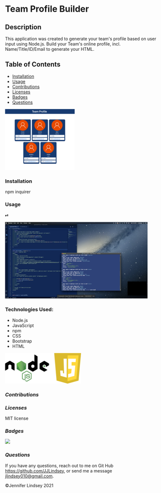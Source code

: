 # Team Profile Builder

## **Description**
This application was created to generate your team's profile based on user input using Node.js. Build your Team's online profile, incl. Name/Title/ID/Email  to generate your HTML.

## **Table of Contents**
* [Installation](#installation)
* [Usage](#usage)
* [Contributions](#contributions)
* [Licenses](#licenses)
* [Badges](#Badges)
* [Questions](#questions)

<img src="./assets/TeamProf.png" height=200>

### **Installation**
npm
inquirer

### **Usage**
⏯

<img src="./assets/TeamBuildScreen.png" height= 250>



### **Technologies Used:**
* Node.js
* JavaScript
* npm
* CSS
* Bootstrap
* HTML

<img src="./assets/NodeJS.png" height=100>


### *Contributions*


### *Licenses*
MIT license


### *Badges*
<img src="https://img.shields.io/badge/MIT-license-brightgreen">

### *Questions*
If you have any questions, reach out to me on Git Hub https://github.com/JJLindsey, or send me a message jlindsey010@gmail.com.



©Jennifer Lindsey 2021